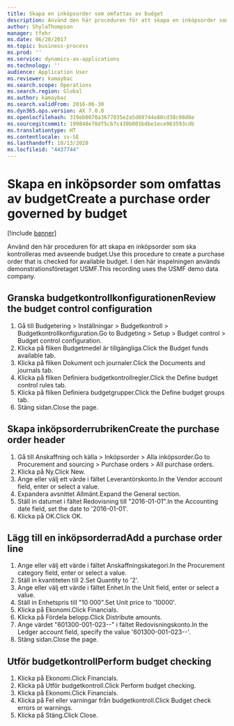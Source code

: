 ```yaml
---
title: Skapa en inköpsorder som omfattas av budget
description: Använd den här proceduren för att skapa en inköpsorder som ska kontrolleras med avseende budget.
author: ShylaThompson
manager: tfehr
ms.date: 06/20/2017
ms.topic: business-process
ms.prod: ''
ms.service: dynamics-ax-applications
ms.technology: ''
audience: Application User
ms.reviewer: kamaybac
ms.search.scope: Operations
ms.search.region: Global
ms.author: kamaybac
ms.search.validFrom: 2016-06-30
ms.dyn365.ops.version: AX 7.0.0
ms.openlocfilehash: 319eb0070a3677035e2a5d89744e80cd38c08d8e
ms.sourcegitcommit: 199848e78df5cb7c439b001bdbe1ece963593cdb
ms.translationtype: HT
ms.contentlocale: sv-SE
ms.lasthandoff: 10/13/2020
ms.locfileid: "4437744"
---
```

# <a name="create-a-purchase-order-governed-by-budget"></a><span data-ttu-id="ae519-103">Skapa en inköpsorder som omfattas av budget</span><span class="sxs-lookup"><span data-stu-id="ae519-103">Create a purchase order governed by budget</span></span>

[!include [banner](../../includes/banner.md)]

<span data-ttu-id="ae519-104">Använd den här proceduren för att skapa en inköpsorder som ska kontrolleras med avseende budget.</span><span class="sxs-lookup"><span data-stu-id="ae519-104">Use this procedure to create a purchase order that is checked for available budget.</span></span> <span data-ttu-id="ae519-105">I den här inspelningen används demonstrationsföretaget USMF.</span><span class="sxs-lookup"><span data-stu-id="ae519-105">This recording uses the USMF demo data company.</span></span>


## <a name="review-the-budget-control-configuration"></a><span data-ttu-id="ae519-106">Granska budgetkontrollkonfigurationen</span><span class="sxs-lookup"><span data-stu-id="ae519-106">Review the budget control configuration</span></span>
1. <span data-ttu-id="ae519-107">Gå till Budgetering > Inställningar > Budgetkontroll > Budgetkontrollkonfiguration.</span><span class="sxs-lookup"><span data-stu-id="ae519-107">Go to Budgeting > Setup > Budget control > Budget control configuration.</span></span>
2. <span data-ttu-id="ae519-108">Klicka på fliken Budgetmedel är tillgängliga.</span><span class="sxs-lookup"><span data-stu-id="ae519-108">Click the Budget funds available tab.</span></span>
3. <span data-ttu-id="ae519-109">Klicka på fliken Dokument och journaler.</span><span class="sxs-lookup"><span data-stu-id="ae519-109">Click the Documents and journals tab.</span></span>
4. <span data-ttu-id="ae519-110">Klicka på fliken Definiera budgetkontrollregler.</span><span class="sxs-lookup"><span data-stu-id="ae519-110">Click the Define budget control rules tab.</span></span>
5. <span data-ttu-id="ae519-111">Klicka på fliken Definiera budgetgrupper.</span><span class="sxs-lookup"><span data-stu-id="ae519-111">Click the Define budget groups tab.</span></span>
6. <span data-ttu-id="ae519-112">Stäng sidan.</span><span class="sxs-lookup"><span data-stu-id="ae519-112">Close the page.</span></span>

## <a name="create-the-purchase-order-header"></a><span data-ttu-id="ae519-113">Skapa inköpsorderrubriken</span><span class="sxs-lookup"><span data-stu-id="ae519-113">Create the purchase order header</span></span>
1. <span data-ttu-id="ae519-114">Gå till Anskaffning och källa > Inköpsorder > Alla inköpsorder.</span><span class="sxs-lookup"><span data-stu-id="ae519-114">Go to Procurement and sourcing > Purchase orders > All purchase orders.</span></span>
2. <span data-ttu-id="ae519-115">Klicka på Ny.</span><span class="sxs-lookup"><span data-stu-id="ae519-115">Click New.</span></span>
3. <span data-ttu-id="ae519-116">Ange eller välj ett värde i fältet Leverantörskonto.</span><span class="sxs-lookup"><span data-stu-id="ae519-116">In the Vendor account field, enter or select a value.</span></span>
4. <span data-ttu-id="ae519-117">Expandera avsnittet Allmänt.</span><span class="sxs-lookup"><span data-stu-id="ae519-117">Expand the General section.</span></span>
5. <span data-ttu-id="ae519-118">Ställ in datumet i fältet Redovisning till "2016-01-01".</span><span class="sxs-lookup"><span data-stu-id="ae519-118">In the Accounting date field, set the date to '2016-01-01'.</span></span>
6. <span data-ttu-id="ae519-119">Klicka på OK.</span><span class="sxs-lookup"><span data-stu-id="ae519-119">Click OK.</span></span>

## <a name="add-a-purchase-order-line"></a><span data-ttu-id="ae519-120">Lägg till en inköpsorderrad</span><span class="sxs-lookup"><span data-stu-id="ae519-120">Add a purchase order line</span></span>
1. <span data-ttu-id="ae519-121">Ange eller välj ett värde i fältet Anskaffningskategori.</span><span class="sxs-lookup"><span data-stu-id="ae519-121">In the Procurement category field, enter or select a value.</span></span>
2. <span data-ttu-id="ae519-122">Ställ in kvantiteten till 2.</span><span class="sxs-lookup"><span data-stu-id="ae519-122">Set Quantity to '2'.</span></span>
3. <span data-ttu-id="ae519-123">Ange eller välj ett värde i fältet Enhet.</span><span class="sxs-lookup"><span data-stu-id="ae519-123">In the Unit field, enter or select a value.</span></span>
4. <span data-ttu-id="ae519-124">Ställ in Enhetspris till "10 000".</span><span class="sxs-lookup"><span data-stu-id="ae519-124">Set Unit price to '10000'.</span></span>
5. <span data-ttu-id="ae519-125">Klicka på Ekonomi.</span><span class="sxs-lookup"><span data-stu-id="ae519-125">Click Financials.</span></span>
6. <span data-ttu-id="ae519-126">Klicka på Fördela belopp.</span><span class="sxs-lookup"><span data-stu-id="ae519-126">Click Distribute amounts.</span></span>
7. <span data-ttu-id="ae519-127">Ange värdet "601300-001-023--" i fältet Redovisningskonto.</span><span class="sxs-lookup"><span data-stu-id="ae519-127">In the Ledger account field, specify the value '601300-001-023--'.</span></span>
8. <span data-ttu-id="ae519-128">Stäng sidan.</span><span class="sxs-lookup"><span data-stu-id="ae519-128">Close the page.</span></span>

## <a name="perform-budget-checking"></a><span data-ttu-id="ae519-129">Utför budgetkontroll</span><span class="sxs-lookup"><span data-stu-id="ae519-129">Perform budget checking</span></span>
1. <span data-ttu-id="ae519-130">Klicka på Ekonomi.</span><span class="sxs-lookup"><span data-stu-id="ae519-130">Click Financials.</span></span>
2. <span data-ttu-id="ae519-131">Klicka på Utför budgetkontroll.</span><span class="sxs-lookup"><span data-stu-id="ae519-131">Click Perform budget checking.</span></span>
3. <span data-ttu-id="ae519-132">Klicka på Ekonomi.</span><span class="sxs-lookup"><span data-stu-id="ae519-132">Click Financials.</span></span>
4. <span data-ttu-id="ae519-133">Klicka på Fel eller varningar från budgetkontroll.</span><span class="sxs-lookup"><span data-stu-id="ae519-133">Click Budget check errors or warnings.</span></span>
5. <span data-ttu-id="ae519-134">Klicka på Stäng.</span><span class="sxs-lookup"><span data-stu-id="ae519-134">Click Close.</span></span>

